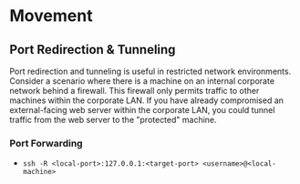 # Movement 
## Port Redirection & Tunneling
Port redirection and tunneling is useful in restricted network environments. Consider a scenario where there is a machine on an internal corporate network behind a firewall. This firewall only permits traffic to other machines within the corporate LAN. If you have already compromised an external-facing web server within the corporate LAN, you could tunnel traffic from the web server to the "protected" machine.
### Port Forwarding
- `ssh -R <local-port>:127.0.0.1:<target-port> <username>@<local-machine>`